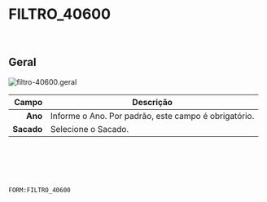# FILTRO_40600
<br>

## Geral
![filtro-40600.geral](https://raw.githubusercontent.com/netforcews/docs-siscom/master/geral/imagens/filtro-40600.geral.png)

Campo | Descrição
--:|---
**Ano** | Informe o Ano. Por padrão, este campo é obrigatório.
**Sacado** | Selecione o Sacado.
<br>
<br>
<br>
<br>

```FORM:FILTRO_40600```
